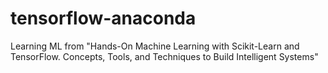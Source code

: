 # tensorflow-anaconda

Learning ML from "Hands-On Machine Learning with Scikit-Learn and TensorFlow. Concepts, Tools, and Techniques to Build Intelligent Systems"
